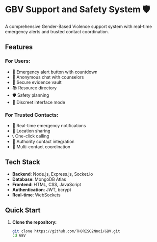 # GBV Support and Safety System 🛡️

A comprehensive Gender-Based Violence support system with real-time emergency alerts and trusted contact coordination.

## Features

### For Users:
- 🚨 Emergency alert button with countdown
- 💬 Anonymous chat with counselors
- 📁 Secure evidence vault
- 📚 Resource directory
- 🛡️ Safety planning
- 📅 Discreet interface mode

### For Trusted Contacts:
- 🔔 Real-time emergency notifications
- 📍 Location sharing
- 📞 One-click calling
- 🚓 Authority contact integration
- 👥 Multi-contact coordination

## Tech Stack

- **Backend**: Node.js, Express.js, Socket.io
- **Database**: MongoDB Atlas
- **Frontend**: HTML, CSS, JavaScript
- **Authentication**: JWT, bcrypt
- **Real-time**: WebSockets

## Quick Start

1. **Clone the repository:**
   ```bash
   git clone https://github.com/THORISO2Nnoi/GBV.git
   cd GBV